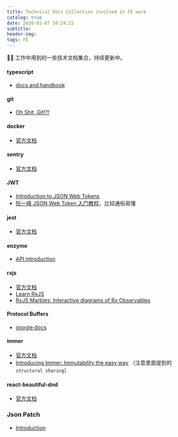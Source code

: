 ```yaml
---
title: Technical Docs Collection involved in FE work
catalog: true
date: 2020-01-07 10:24:22
subtitle:
header-img:
tags: FE
---
```

👷🚧 工作中用到的一些技术文档集合，持续更新中。

#### typescript
- [docs and handbook](https://www.typescriptlang.org/docs/home.html)

#### git
- [Oh Shit, Git!?!](http://ohshitgit.com/)

#### docker
- [官方文档](https://docs.docker.com/)

#### sentry
- [官方文档](https://docs.sentry.io/)

#### JWT
- [Introduction to JSON Web Tokens](https://jwt.io/introduction/)
- [阮一峰 JSON Web Token 入门教程](http://www.ruanyifeng.com/blog/2018/07/json_web_token-tutorial.html)，比较通俗易懂

#### jest
- [官方文档](https://jestjs.io/docs/en/getting-started)

#### enzyme
- [API introduction](https://airbnb.io/enzyme/)

#### rxjs
- [官方文档](https://rxjs-dev.firebaseapp.com/guide/overview)
- [Learn RxJS](https://www.learnrxjs.io/)
- [RxJS Marbles: Interactive diagrams of Rx Observables](https://rxmarbles.com/)

#### Protocol Buffers
- [google docs](https://developers.google.com/protocol-buffers)

#### immer
- [官方文档](https://immerjs.github.io/immer/docs/introduction)
- [Introducing Immer: Immutability the easy way](https://medium.com/hackernoon/introducing-immer-immutability-the-easy-way-9d73d8f71cb3) （注意里面提到的 `structural sharing`）

#### react-beautiful-dnd
- [官方文档](https://github.com/atlassian/react-beautiful-dnd)

### Json Patch
- [Introduction](http://jsonpatch.com/)